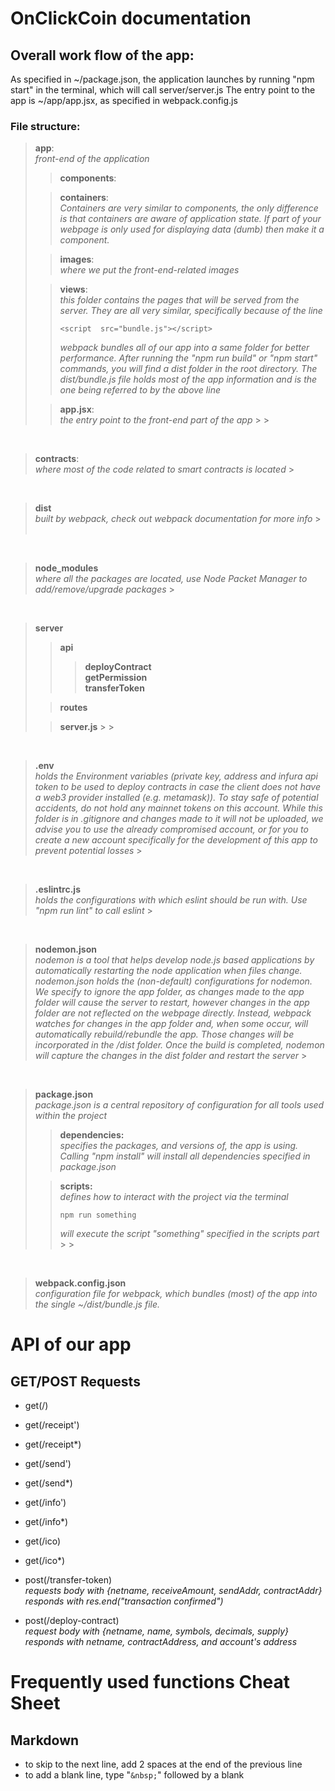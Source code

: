 # OnClickCoin documentation

## Overall work flow of the app:

As specified in ~/package.json, the application launches by running "npm start" in the terminal, which will call server/server.js
The entry point to the app is ~/app/app.jsx, as specified in webpack.config.js

### File structure:

> **app**:  
> _front-end of the application_
>
> > **components**:
>
> > **containers**:  
> > _Containers are very similar to components, the only difference is that containers are aware of application state. If part of your webpage is only used for displaying data (dumb) then make it a component._
>
> > **images**:  
> > _where we put the front-end-related images_
>
> > **views**:  
> > _this folder contains the pages that will be served from the server. They are all very similar, specifically because of the line_
> >
> > ```
> > <script  src="bundle.js"></script>
> > ```
> >
> > _webpack bundles all of our app into a same folder for better performance. After running the "npm run build" or "npm start" commands, you will find a dist folder in the root directory. The dist/bundle.js file holds most of the app information and is the one being referred to by the above line_
>
> > **app.jsx**:  
> > _the entry point to the front-end part of the app_ > > &nbsp;

&nbsp;

> **contracts**:  
> _where most of the code related to smart contracts is located_ > &nbsp;

&nbsp;

> **dist**  
> _built by webpack, check out webpack documentation for more info_ > &nbsp;

&nbsp;

> **node_modules**  
> _where all the packages are located, use Node Packet Manager to add/remove/upgrade packages_ > &nbsp;

&nbsp;

> **server**
>
> > **api**
> >
> > > **deployContract**  
> > > **getPermission**  
> > > **transferToken**
>
> > **routes**
>
> > **server.js** > > &nbsp;

&nbsp;

> **.env**  
> _holds the Environment variables (private key, address and infura api token to be used to deploy contracts in case the client does not have a web3 provider installed (e.g. metamask)). To stay safe of potential accidents, do not hold any mainnet tokens on this account. While this folder is in .gitignore and changes made to it will not be uploaded, we advise you to use the already compromised account, or for you to create a new account specifically for the development of this app to prevent potential losses_ > &nbsp;

&nbsp;

> **.eslintrc.js**  
> _holds the configurations with which eslint should be run with. Use "npm run lint" to call eslint_ > &nbsp;

&nbsp;

> **nodemon.json**  
> _nodemon is a tool that helps develop node.js based applications by automatically restarting the node application when files change. nodemon.json holds the (non-default) configurations for nodemon. We specify to ignore the app folder, as changes made to the app folder will cause the server to restart, however changes in the app folder are not reflected on the webpage directly. Instead, webpack watches for changes in the app folder and, when some occur, will automatically rebuild/rebundle the app. Those changes will be incorporated in the /dist folder. Once the build is completed, nodemon will capture the changes in the dist folder and restart the server_ > &nbsp;

&nbsp;

> **package.json**  
> _package.json is a central repository of configuration for all tools used within the project_
>
> > **dependencies:**  
> > _specifies the packages, and versions of, the app is using. Calling "npm install" will install all dependencies specified in package.json_
>
> > **scripts:**  
> > _defines how to interact with the project via the terminal_
> >
> > ```
> > npm run something
> > ```
> >
> > _will execute the script "something" specified in the scripts part_ > > &nbsp;

&nbsp;

> **webpack.config.json**  
> _configuration file for webpack, which bundles (most) of the app into the single ~/dist/bundle.js file._

# API of our app

## GET/POST Requests

- get(/)
- get(/receipt')
- get(/receipt\*)
- get(/send')
- get(/send\*)
- get(/info')
- get(/info\*)
- get(/ico)
- get(/ico\*)

- post(/transfer-token)  
  _requests body with {netname, receiveAmount, sendAddr, contractAddr}_  
  _responds with res.end("transaction confirmed")_

- post(/deploy-contract)  
  _request body with {netname, name, symbols, decimals, supply}_  
  _responds with netname, contractAddress, and account's address_

# Frequently used functions Cheat Sheet

## Markdown

* to skip to the next line, add 2 spaces at the end of the previous line  
* to add a blank line, type "```&nbsp;```" followed by a blank
